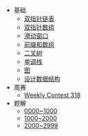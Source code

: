 * 基础
  * [双指针链表](algorithm/pointerlist.md)
  * [双指针数组](algorithm/pointerarray.md)
  * [滑动窗口](algorithm/slidingwindow.md)
  * [前缀和数组](algorithm/prefixsum.md)
  * [二叉树](algorithm/binarytree.md)
  * [单调栈](algorithm/monotonicstack.md)
  * [图](algorithm/graph.md)
  * [设计数据结构](algorithm/design.md)
* 周赛
  * [Weekly Contest 318](contest/weekly318.md)
* 题解
  * [0000~1000](solutions/1000.md)
  * [1000~2000](solutions/2000.md)
  * [2000~2999](solutions/3000.md)